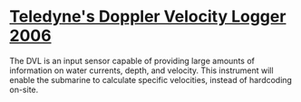 # [Teledyne's Doppler Velocity Logger 2006](http://www.teledynemarine.com/workhorse-navigator-doppler-velocity-log?ProductLineID=34)

The DVL is an input sensor capable of providing large amounts of information on water currents, depth, and velocity. This instrument will enable the submarine to calculate specific velocities, instead of hardcoding on-site.
